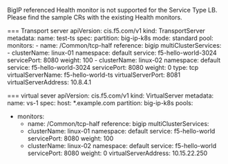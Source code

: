 BigIP referenced Health monitor is not supported for the Service Type LB. Please find the sample CRs with the existing Health monitors.


=== Transport server
apiVersion: cis.f5.com/v1
kind: TransportServer
metadata:
  name: test-ts
spec:
  partition: big-ip-k8s
  mode: standard
  pool:
    monitors:
    - name: /Common/tcp-half
      reference: bigip
    multiClusterServices:
      - clusterName: linux-01
        namespace: default
        service: f5-hello-world-3024
        servicePort: 8080
        weight: 100
      - clusterName: linux-02
        namespace: default
        service: f5-hello-world-3024
        servicePort: 8080
        weight: 0
  type: tcp
  virtualServerName: f5-hello-world-ts
  virtualServerPort: 8081
  virtualServerAddress: 10.8.4.1
 
=== virtual sever
apiVersion: cis.f5.com/v1
kind: VirtualServer
metadata:
  name: vs-1
spec:
  host: *.example.com
  partition: big-ip-k8s
  pools:
  - monitors:
    - name: /Common/tcp-half
      reference: bigip
    multiClusterServices:
    - clusterName: linux-01
      namespace: default
      service: f5-hello-world
      servicePort: 8080
      weight: 100
    - clusterName: linux-02
      namespace: default
      service: f5-hello-world
      servicePort: 8080
      weight: 0
  virtualServerAddress: 10.15.22.250